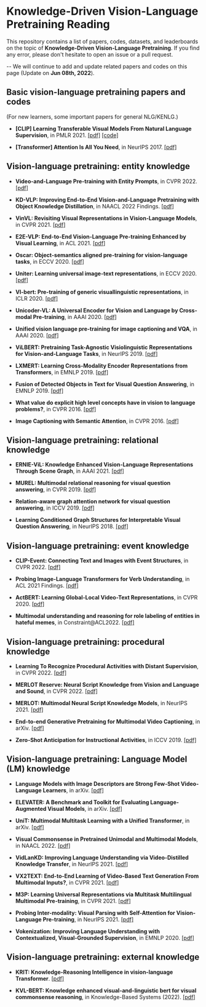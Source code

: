 # Knowledge-Driven Vision-Language Pretraining Reading

This repository contains a list of papers, codes, datasets, and leaderboards on the topic of **Knowledge-Driven Vision-Language Pretraining**. If you find any error, please don't hesitate to open an issue or a pull request.

-- We will continue to add and update related papers and codes on this page (Update on **Jun 08th, 2022**).

## Basic vision-language pretraining papers and codes
(For new learners, some important papers for general NLG/KENLG.)

- **[CLIP] Learning Transferable Visual Models From Natural Language Supervision**, in PMLR 2021. [\[pdf\]](https://arxiv.org/abs/2103.00020) [\[code\]](https://github.com/openai/CLIP)

- **[Transformer] Attention Is All You Need**, in NeurIPS 2017. [\[pdf\]](https://arxiv.org/abs/1706.03762) 

## Vision-language pretraining: entity knowledge

- **Video-and-Language Pre-training with Entity Prompts**, in CVPR 2022. [\[pdf\]](https://arxiv.org/abs/2112.09583)

- **KD-VLP: Improving End-to-End Vision-and-Language Pretraining with Object Knowledge Distillation**, in NAACL 2022 Findings. [\[pdf\]](https://arxiv.org/abs/2109.10504)

- **VinVL: Revisiting Visual Representations in Vision-Language Models**, in CVPR 2021. [\[pdf\]](https://arxiv.org/abs/2101.00529)

- **E2E-VLP: End-to-End Vision-Language Pre-training Enhanced by Visual Learning**, in ACL 2021. [\[pdf\]](https://arxiv.org/abs/2106.01804)

- **Oscar: Object-semantics aligned pre-training for vision-language tasks**, in ECCV 2020. [\[pdf\]](https://arxiv.org/abs/2004.06165)

- **Uniter: Learning universal image-text representations**, in ECCV 2020. [\[pdf\]](https://arxiv.org/abs/1909.11740)

- **Vl-bert: Pre-training of generic visuallinguistic representations**, in ICLR 2020. [\[pdf\]](https://arxiv.org/abs/1908.08530)

- **Unicoder-VL: A Universal Encoder for Vision and Language by Cross-modal Pre-training**, in AAAI 2020. [\[pdf\]](https://arxiv.org/abs/1908.06066)

- **Unified vision language pre-training for image captioning and VQA**, in AAAI 2020. [\[pdf\]](https://arxiv.org/abs/1909.11059)

- **ViLBERT: Pretraining Task-Agnostic Visiolinguistic Representations for Vision-and-Language Tasks**, in NeurIPS 2019. [\[pdf\]](https://arxiv.org/abs/1908.02265)

- **LXMERT: Learning Cross-Modality Encoder Representations from Transformers**, in EMNLP 2019. [\[pdf\]](https://arxiv.org/abs/1908.07490)

- **Fusion of Detected Objects in Text for Visual Question Answering**, in EMNLP 2019. [\[pdf\]](https://arxiv.org/abs/1908.05054)

- **What value do explicit high level concepts have in vision to language problems?**, in CVPR 2016. [\[pdf\]](https://arxiv.org/abs/1506.01144)

- **Image Captioning with Semantic Attention**, in CVPR 2016. [\[pdf\]](https://arxiv.org/abs/1603.03925)



## Vision-language pretraining: relational knowledge

- **ERNIE-ViL: Knowledge Enhanced Vision-Language Representations Through Scene Graph**, in AAAI 2021. [\[pdf\]](https://arxiv.org/abs/2006.16934)

- **MUREL: Multimodal relational reasoning for visual question answering**, in CVPR 2019. [\[pdf\]](https://arxiv.org/abs/1902.09487)

- **Relation-aware graph attention network for visual question answering**, in ICCV 2019. [\[pdf\]](https://arxiv.org/abs/1903.12314)

- **Learning Conditioned Graph Structures for Interpretable Visual Question Answering**, in NeurIPS 2018. [\[pdf\]](https://arxiv.org/abs/1806.07243)



## Vision-language pretraining: event knowledge

- **CLIP-Event: Connecting Text and Images with Event Structures**, in CVPR 2022. [\[pdf\]](https://arxiv.org/abs/2201.05078)

- **Probing Image-Language Transformers for Verb Understanding**, in ACL 2021 Findings. [\[pdf\]](https://arxiv.org/abs/2106.09141)

- **ActBERT: Learning Global-Local Video-Text Representations**, in CVPR 2020. [\[pdf\]](https://arxiv.org/abs/2011.07231)

- **Multimodal understanding and reasoning for role labeling of entities in hateful memes**, in Constraint@ACL2022. [\[pdf\]](https://aclanthology.org/2022.constraint-1.2/)



## Vision-language pretraining: procedural knowledge

- **Learning To Recognize Procedural Activities with Distant Supervision**, in CVPR 2022. [\[pdf\]](https://arxiv.org/abs/2201.10990)

- **MERLOT Reserve: Neural Script Knowledge from Vision and Language and Sound**, in CVPR 2022. [\[pdf\]](https://arxiv.org/abs/2201.02639)

- **MERLOT: Multimodal Neural Script Knowledge Models**, in NeurIPS 2021. [\[pdf\]](https://arxiv.org/abs/2106.02636)

- **End-to-end Generative Pretraining for Multimodal Video Captioning**, in arXiv. [\[pdf\]](https://arxiv.org/abs/2201.08264)

- **Zero-Shot Anticipation for Instructional Activities**, in ICCV 2019. [\[pdf\]](https://arxiv.org/abs/1812.02501)


## Vision-language pretraining: Language Model (LM) knowledge


- **Language Models with Image Descriptors are Strong Few-Shot Video-Language Learners**, in arXiv. [\[pdf\]](https://arxiv.org/pdf/2205.10747)

- **ELEVATER: A Benchmark and Toolkit for Evaluating Language-Augmented Visual Models**, in arXiv. [\[pdf\]](https://arxiv.org/abs/2204.08790)

- **UniT: Multimodal Multitask Learning with a Unified Transformer**, in arXiv. [\[pdf\]](https://arxiv.org/abs/2102.10772)

- **Visual Commonsense in Pretrained Unimodal and Multimodal Models**, in NAACL 2022. [\[pdf\]](https://arxiv.org/abs/2205.01850)

- **VidLanKD: Improving Language Understanding via Video-Distilled Knowledge Transfer**, in NeurIPS 2021. [\[pdf\]](https://arxiv.org/abs/2107.02681)

- **VX2TEXT: End-to-End Learning of Video-Based Text Generation From Multimodal Inputs?**, in CVPR 2021. [\[pdf\]](https://arxiv.org/abs/2101.12059)

- **M3P: Learning Universal Representations via Multitask Multilingual Multimodal Pre-training**, in CVPR 2021. [\[pdf\]](https://arxiv.org/abs/2006.02635)

- **Probing Inter-modality: Visual Parsing with Self-Attention for Vision-Language Pre-training**, in NeurIPS 2021. [\[pdf\]](https://arxiv.org/abs/2106.13488)

- **Vokenization: Improving Language Understanding with Contextualized, Visual-Grounded Supervision**, in EMNLP 2020. [\[pdf\]](https://arxiv.org/abs/2010.06775)



## Vision-language pretraining: external knowledge

- **KRIT: Knowledge-Reasoning Intelligence in vision-language Transformer**. [\[pdf\]](https://www.microsoft.com/en-us/research/uploads/prod/2022/05/KRIT.pdf)

- **KVL-BERT: Knowledge enhanced visual-and-linguistic bert for visual commonsense reasoning**, in Knowledge-Based Systems (2022). [\[pdf\]](https://arxiv.org/abs/2012.07000)


